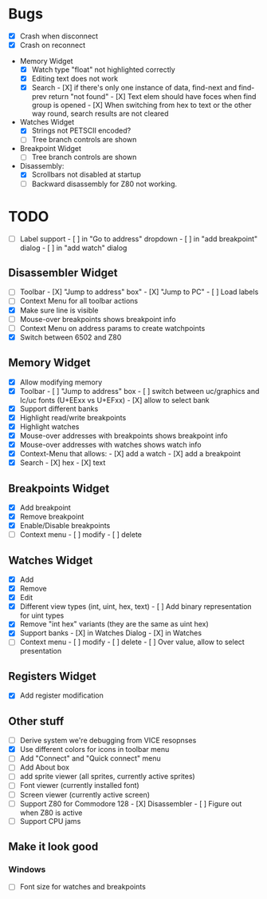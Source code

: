 # Bugs
- [X] Crash when disconnect
- [X] Crash on reconnect

- Memory Widget
   - [X] Watch type "float" not highlighted correctly
   - [X] Editing text does not work
   - [X] Search
         - [X] if there's only one instance of data, find-next and find-prev return "not found"
         - [X] Text elem should have foces when find group is opened
         - [X] When switching from hex to text or the other way round, search results are not cleared   

- Watches Widget
   - [X] Strings not PETSCII encoded?
   - [ ] Tree branch controls are shown

- Breakpoint Widget
   - [ ] Tree branch controls are shown

- Disassembly:
   - [X] Scrollbars not disabled at startup
   - [ ] Backward disassembly for Z80 not working.

# TODO

- [ ] Label support
      - [ ] in "Go to address" dropdown
      - [ ] in "add breakpoint" dialog
      - [ ] in "add watch" dialog

## Disassembler Widget
- [ ] Toolbar
      - [X] "Jump to address" box"
      - [X] "Jump to PC"
      - [ ] Load labels
- [ ] Context Menu for all toolbar actions
- [X] Make sure line is visible
- [ ] Mouse-over breakpoints shows breakpoint info
- [ ] Context Menu on address params to create watchpoints
- [X] Switch between 6502 and Z80

## Memory Widget
- [X] Allow modifying memory
- [X] Toolbar
      - [ ] "Jump to address" box
      - [ ] switch between uc/graphics and lc/uc fonts (U+EExx vs U+EFxx)
      - [X] allow to select bank
- [X] Support different banks
- [X] Highlight read/write breakpoints
- [X] Highlight watches
- [X] Mouse-over addresses with breakpoints shows breakpoint info
- [X] Mouse-over addresses with watches shows watch info
- [X] Context-Menu that allows:
      - [X] add a watch
      - [X] add a breakpoint
- [X] Search
      - [X] hex
      - [X] text

## Breakpoints Widget
- [X] Add breakpoint
- [X] Remove breakpoint
- [X] Enable/Disable breakpoints
- [ ] Context menu
      - [ ] modify
      - [ ] delete

## Watches Widget
- [X] Add
- [X] Remove
- [X] Edit
- [X] Different view types (int, uint, hex, text)
      - [ ] Add binary representation for uint types
- [X] Remove "int hex" variants (they are the same as uint hex)
- [X] Support banks
      - [X] in Watches Dialog
      - [X] in Watches
- [ ] Context menu
      - [ ] modify
      - [ ] delete
      - [ ] Over value, allow to select presentation

## Registers Widget
- [X] Add register modification

## Other stuff
- [ ] Derive system we're debugging from VICE resopnses
- [X] Use different colors for icons in toolbar menu
- [ ] Add "Connect" and "Quick connect" menu
- [ ] Add About box
- [ ] add sprite viewer (all sprites, currently active sprites)
- [ ] Font viewer (currently installed font)
- [ ] Screen viewer (currently active screen)
- [ ] Support Z80 for Commodore 128
      - [X] Disassembler
      - [ ] Figure out when Z80 is active
- [ ] Support CPU jams

## Make it look good
### Windows
- [ ] Font size for watches and breakpoints
